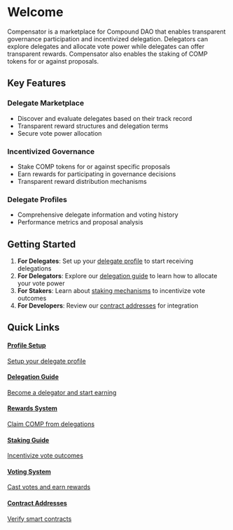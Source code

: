 # Welcome

Compensator is a marketplace for Compound DAO that enables transparent governance participation and incentivized delegation. Delegators can explore delegates and allocate vote power while delegates can offer transparent rewards. Compensator also enables the staking of COMP tokens for or against proposals.

## Key Features

### **Delegate Marketplace**
- Discover and evaluate delegates based on their track record
- Transparent reward structures and delegation terms
- Secure vote power allocation

### **Incentivized Governance**
- Stake COMP tokens for or against specific proposals
- Earn rewards for participating in governance decisions
- Transparent reward distribution mechanisms

### **Delegate Profiles**
- Comprehensive delegate information and voting history
- Performance metrics and proposal analysis

## Getting Started

1. **For Delegates**: Set up your [delegate profile](./profiles) to start receiving delegations
2. **For Delegators**: Explore our [delegation guide](./delegation) to learn how to allocate your vote power
3. **For Stakers**: Learn about [staking mechanisms](./staking) to incentivize vote outcomes
4. **For Developers**: Review our [contract addresses](../contracts/addresses) for integration

## Quick Links

<style>
{`
.quick-links-grid {
  display: grid;
  grid-template-columns: repeat(auto-fit, minmax(300px, 1fr));
  gap: 12px;
  margin-top: 1rem;
  margin-bottom: 1rem;
}

.quick-link-card {
  padding: 1.5rem;
  border: 1px solid var(--ifm-color-emphasis-200);
  border-radius: 6px;
  background-color: var(--ifm-color-emphasis-0);
  transition: all 0.2s ease;
  cursor: pointer;
  text-decoration: none;
  color: inherit;
}

.quick-link-card:hover {
  border-color: #10B981;
  box-shadow: 0px 4px 8px rgba(0,0,0,0.1);
  transform: translateY(-2px);
  text-decoration: none;
}

.quick-link-card h4 {
  margin: 0 0 0.5rem 0;
  color: var(--ifm-font-color-base);
}

.quick-link-card p {
  margin: 0;
  font-size: 0.9rem;
  opacity: 0.8;
}


`}
</style>

<div class="quick-links-grid">

<a href="./overview/profiles" class="quick-link-card">
  <h4>Profile Setup</h4>
  <p>Setup your delegate profile</p>
</a>

<a href="./overview/delegation" class="quick-link-card">
  <h4>Delegation Guide</h4>
  <p>Become a delegator and start earning</p>
</a>

<a href="./overview/rewards" class="quick-link-card">
  <h4>Rewards System</h4>
  <p>Claim COMP from delegations</p>
</a>

<a href="./overview/staking" class="quick-link-card">
  <h4>Staking Guide</h4>
  <p>Incentivize vote outcomes</p>
</a>

<a href="./overview/voting" class="quick-link-card">
  <h4>Voting System</h4>
  <p>Cast votes and earn rewards</p>
</a>

<a href="../contracts/addresses" class="quick-link-card">
  <h4>Contract Addresses</h4>
  <p>Verify smart contracts</p>
</a>

<!-- <a href="../contracts/audits" class="quick-link-card">
  <h4>Audits Overview</h4>
  <p>Security-first approach</p>
</a> -->

</div>